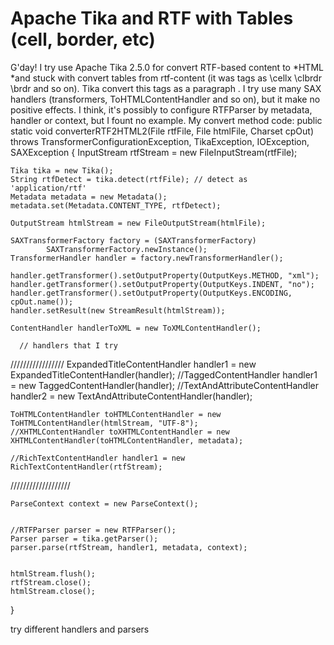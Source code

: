 
# Apache Tika and RTF with Tables (cell, border, etc)

G'day!
I try use Apache Tika 2.5.0 for convert RTF-based content to *HTML *and stuck with convert tables from rtf-content (it was tags as \cellx \clbrdr \brdr and so on). Tika convert this tags as a paragraph .
I try use many SAX handlers (transformers, ToHTMLContentHandler and so on), but it make no positive effects.
I think, it's possibly to configure RTFParser by metadata, handler or context, but I fount no example.
My convert method code:
public static void converterRTF2HTML2(File rtfFile, File htmlFile, Charset cpOut) throws TransformerConfigurationException, TikaException, IOException, SAXException {
    InputStream rtfStream = new FileInputStream(rtfFile);

    Tika tika = new Tika();
    String rtfDetect = tika.detect(rtfFile); // detect as 'application/rtf'
    Metadata metadata = new Metadata();
    metadata.set(Metadata.CONTENT_TYPE, rtfDetect);

    OutputStream htmlStream = new FileOutputStream(htmlFile);

    SAXTransformerFactory factory = (SAXTransformerFactory)
            SAXTransformerFactory.newInstance();
    TransformerHandler handler = factory.newTransformerHandler();

    handler.getTransformer().setOutputProperty(OutputKeys.METHOD, "xml");
    handler.getTransformer().setOutputProperty(OutputKeys.INDENT, "no");
    handler.getTransformer().setOutputProperty(OutputKeys.ENCODING, cpOut.name());
    handler.setResult(new StreamResult(htmlStream));

    ContentHandler handlerToXML = new ToXMLContentHandler();

      // handlers that I try
/////////////////
    ExpandedTitleContentHandler handler1 = new ExpandedTitleContentHandler(handler);
    //TaggedContentHandler handler1 = new TaggedContentHandler(handler);
    //TextAndAttributeContentHandler handler2 = new TextAndAttributeContentHandler(handler);

    ToHTMLContentHandler toHTMLContentHandler = new ToHTMLContentHandler(htmlStream, "UTF-8");
    //XHTMLContentHandler toXHTMLContentHandler = new XHTMLContentHandler(toHTMLContentHandler, metadata);

    //RichTextContentHandler handler1 = new RichTextContentHandler(rtfStream);
///////////////////

    ParseContext context = new ParseContext();


    //RTFParser parser = new RTFParser();
    Parser parser = tika.getParser();
    parser.parse(rtfStream, handler1, metadata, context);


    htmlStream.flush();
    rtfStream.close();
    htmlStream.close();

}

try different handlers and parsers

        